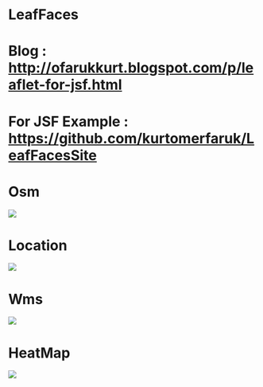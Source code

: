 # LeafFaces
# Blog : http://ofarukkurt.blogspot.com/p/leaflet-for-jsf.html

# For JSF Example : https://github.com/kurtomerfaruk/LeafFacesSite

# Osm
<img src="https://3.bp.blogspot.com/-GCHSJVwlOwE/W42FNquEyQI/AAAAAAAAATo/okhEjXpBzN8Xm5ANPW3aKPF3gcHpUkFywCLcBGAs/s640/leaffaces_1.png"/>

# Location
<img src="https://3.bp.blogspot.com/-VHWjCoIh1cw/W42NLKveriI/AAAAAAAAAT0/TQ8Glvn-5XEckbG9vjoT7RHrj-wo8uTfQCLcBGAs/s640/leaffaces_location.png"/>

# Wms
<img src="https://4.bp.blogspot.com/-Rv1cP83KRqM/W44Xv59z2XI/AAAAAAAAAUA/yda-0lF7G2stMIhM9pxvdyrVs96hMDK-gCLcBGAs/s640/leaffaces_wms.png"/>

# HeatMap
<img src="https://1.bp.blogspot.com/-Rs0bOQfsBxc/W448pz_0zjI/AAAAAAAAAUM/0lAg90ILs8EaXnZRKhZYv_1jB1gQWM-KACLcBGAs/s640/leaffaces_heatmap.png"/>

